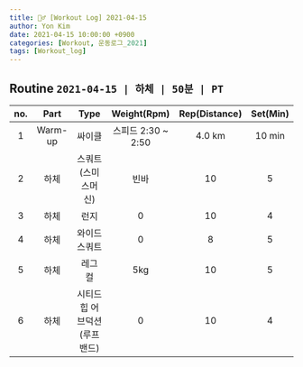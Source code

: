 ```yaml
---
title: 🏋️‍♂️ [Workout Log] 2021-04-15
author: Yon Kim
date: 2021-04-15 10:00:00 +0900
categories: [Workout, 운동로그_2021]
tags: [Workout_log]
---
```


## Routine `2021-04-15 | 하체 | 50분 | PT` ##

|no.|Part|Type|Weight(Rpm)|Rep(Distance)|Set(Min)|
|:---:|:---:|:---:|:---:|:---:|:---:|
|1|Warm-up|싸이클|스피드 2:30 ~ 2:50|4.0 km|10 min|
|2|하체|스쿼트(스미스머신)|빈바|10|5|
|3|하체|런지|0|10|4|
|4|하체|와이드 스쿼트|0|8|5|
|5|하체|레그 컬|5kg|10|5|
|6|하체|시티드 힙 어브덕션(루프밴드)|0|10|4|

